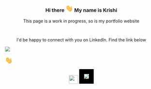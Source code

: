 ### <p align="center"> Hi there <img src="https://raw.githubusercontent.com/ABSphreak/ABSphreak/master/gifs/Hi.gif" style="width: 25px"> My name is Krishi </p>



<!--
**krishi-vb/krishi-vb** is a ✨ _special_ ✨ repository because its `README.md` (this file) appears on your GitHub profile.

Here are some ideas to get you started:

- 🔭 I’m currently working on ...
- 🌱 I’m currently learning ...
- 👯 I’m looking to collaborate on ...
- 🤔 I’m looking for help with ...
- 💬 Ask me about ...
- 📫 How to reach me: ...
- 😄 Pronouns: ...
- ⚡ Fun fact: ...
-->

<p align="center">This page is a work in progress, so is my portfolio website</p> <br> <p align="center"> I'd be happy to connect with you on LinkedIn. Find the link below </p>






<p><img src="https://visitor-badge.glitch.me/badge?page_id=krishi-vb.visitor-badge"></p>
<img src="./resources/wave.gif" style="width: 25px">


<p align="center">
<a href="https://www.linkedin.com/in/krishi-vb/" target="_blank"><img src="https://content.linkedin.com/content/dam/me/business/en-us/amp/brand-site/v2/bg/LI-Bug.svg.original.svg" width="30px" height="28px"></a>
<a href="https://krishi-vb.dev/" target="_blank"><img src="https://i.imgur.com/EzWuCa4.png" height="28px" style="border:16px solid black"></a>
</p>
